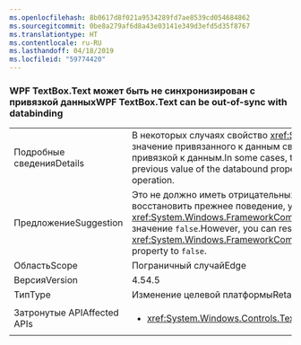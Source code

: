 ```yaml
---
ms.openlocfilehash: 8b0617d8f021a9534289fd7ae8539cd054684862
ms.sourcegitcommit: 0be8a279af6d8a43e03141e349d3efd5d35f8767
ms.translationtype: HT
ms.contentlocale: ru-RU
ms.lasthandoff: 04/18/2019
ms.locfileid: "59774420"
---
```

### <a name="wpf-textboxtext-can-be-out-of-sync-with-databinding"></a><span data-ttu-id="f397c-101">WPF TextBox.Text может быть не синхронизирован с привязкой данных</span><span class="sxs-lookup"><span data-stu-id="f397c-101">WPF TextBox.Text can be out-of-sync with databinding</span></span>

|   |   |
|---|---|
|<span data-ttu-id="f397c-102">Подробные сведения</span><span class="sxs-lookup"><span data-stu-id="f397c-102">Details</span></span>|<span data-ttu-id="f397c-103">В некоторых случаях свойство <xref:System.Windows.Controls.TextBox.Text> отражает предыдущее значение привязанного к данным свойства, если свойство изменяется во время операции записи с привязкой к данным.</span><span class="sxs-lookup"><span data-stu-id="f397c-103">In some cases, the <xref:System.Windows.Controls.TextBox.Text> property reflects a previous value of the databound property value if the property is modified during a databinding write operation.</span></span>|
|<span data-ttu-id="f397c-104">Предложение</span><span class="sxs-lookup"><span data-stu-id="f397c-104">Suggestion</span></span>|<span data-ttu-id="f397c-105">Это не должно иметь отрицательных последствий.</span><span class="sxs-lookup"><span data-stu-id="f397c-105">This should have no negative impact.</span></span> <span data-ttu-id="f397c-106">Однако можно восстановить прежнее поведение, установив свойству <xref:System.Windows.FrameworkCompatibilityPreferences.KeepTextBoxDisplaySynchronizedWithTextProperty> значение <code>false</code>.</span><span class="sxs-lookup"><span data-stu-id="f397c-106">However, you can restore the previous behavior by setting the <xref:System.Windows.FrameworkCompatibilityPreferences.KeepTextBoxDisplaySynchronizedWithTextProperty> property to <code>false</code>.</span></span>|
|<span data-ttu-id="f397c-107">Область</span><span class="sxs-lookup"><span data-stu-id="f397c-107">Scope</span></span>|<span data-ttu-id="f397c-108">Пограничный случай</span><span class="sxs-lookup"><span data-stu-id="f397c-108">Edge</span></span>|
|<span data-ttu-id="f397c-109">Версия</span><span class="sxs-lookup"><span data-stu-id="f397c-109">Version</span></span>|<span data-ttu-id="f397c-110">4.5</span><span class="sxs-lookup"><span data-stu-id="f397c-110">4.5</span></span>|
|<span data-ttu-id="f397c-111">Тип</span><span class="sxs-lookup"><span data-stu-id="f397c-111">Type</span></span>|<span data-ttu-id="f397c-112">Изменение целевой платформы</span><span class="sxs-lookup"><span data-stu-id="f397c-112">Retargeting</span></span>|
|<span data-ttu-id="f397c-113">Затронутые API</span><span class="sxs-lookup"><span data-stu-id="f397c-113">Affected APIs</span></span>|<ul><li><xref:System.Windows.Controls.TextBox.Text?displayProperty=nameWithType></li></ul>|

